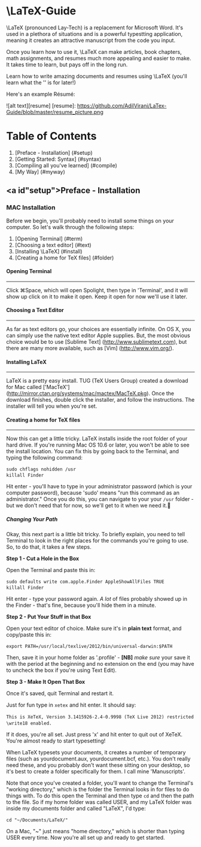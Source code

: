 # \LaTeX-Guide

\LaTeX (pronounced Lay-Tech) is a replacement for Microsoft Word. It's used in a plethora of situations and is a powerful typestting application, meaning it creates an attractive manuscript from the code you input.

Once you learn how to use it, \LaTeX can make articles, book chapters, math assignments, and resumes much more appealing and easier to make. It takes time to learn, but pays off in the long run.

Learn how to write amazing documents and resumes using \LaTeX (you'll learn what the '\' is for later!)

Here's an example Résumé:

![alt text][resume]
[resume]: https://github.com/AdilVirani/LaTex-Guide/blob/master/resume_picture.png

# Table of Contents

1. [Preface - Installation] (#setup)
2. [Getting Started: Syntax] (#syntax)
3. [Compiling all you've learned] (#compile)
4. [My Way] (#myway)

## <a id"setup"></a>Preface - Installation


### MAC Installation
Before we begin, you'll probably need to install some things on your computer. So let's walk through the following steps: 

1. [Opening Terminal] (#term)
2. [Choosing a text editor] (#text)
3. [Installing \LaTeX] (#install)
4. [Creating a home for TeX files] (#folder)

#### <a id="term"></a>Opening Terminal
--------------------------------------

Click ⌘Space, which will open Spolight, then type in 'Terminal', and it will show up click on it to make it open. Keep it open for now we'll use it later. 

#### <a id="text"></a>Choosing a Text Editor
---------------------------------------------

As far as text editors go, your choices are essentially infinite. On OS X, you can simply use the native text editor Apple supplies. But, the most obvious choice would be to use [Sublime Text] (http://www.sublimetext.com), but there are many more available, such as [Vim] (http://www.vim.org/).

#### <a id="install"></a>Installing LaTeX
-------------------------------------------

LaTeX is a pretty easy install. TUG (TeX Users Group) created a download for Mac called ['MacTeX'] (http://mirror.ctan.org/systems/mac/mactex/MacTeX.pkg). Once the download finishes, double click the installer, and follow the instructions. The installer will tell you when you're set.

#### <a id="folder"></a>Creating a home for TeX files
-------------------------------------------------------

Now this can get a little tricky. LaTeX installs inside the root folder of your hard drive. If you're running Mac OS 10.6 or later, you won't be able to see the install location. You can fix this by going back to the Terminal, and typing the following command:

    sudo chflags nohidden /usr
    killall Finder

Hit enter - you'll have to type in your administrator password (which is your computer password), because 'sudo' means "run this command as an administrator." Once you do this, you can navigate to your your `/usr` folder - but we don't need that for now, so we'll get to it when we need it.

##### Changing Your Path

Okay, this next part is a little bit tricky. To briefly explain, you need to tell Terminal to look in the right places for the commands you're going to use. So, to do that, it takes a few steps.

**Step 1 - Cut a Hole in the Box**

Open the Terminal and paste this in:

    sudo defaults write com.apple.Finder AppleShowAllFiles TRUE
    killall Finder

Hit enter  - type your password again. *A lot* of files probably showed up in the Finder - that's fine, because you'll hide them in a minute.

**Step 2 - Put Your Stuff in that Box**

Open your text editor of choice. Make sure it's in **plain text** format, and copy/paste this in:

    export PATH=/usr/local/texlive/2012/bin/universal-darwin:$PATH

Then, save it in your home folder as '.profile' - **[NB]** *make sure* your save it with the period at the beginning and no extension on the end (you may have to uncheck the box if you're using Text Edit).

**Step 3 - Make It Open That Box**

Once it's saved, quit Terminal and restart it.

 Just for fun type in `xetex` and hit enter. It should say:
 
 `This is XeTeX, Version 3.1415926-2.4-0.9998 (TeX Live 2012)
 restricted \write18 enabled.`
 
 If it does, you're all set. Just press 'x' and hit enter to quit out of XeTeX. You're almost ready to start typesetting!
 
 
 When LaTeX typesets your documents, it creates a number of temporary files (such as yourdocument.aux, yourdocument.bcf, etc.). You don't really need these, and you probably don't want these sitting on your desktop, so it's best to create a folder specifically for them. I call mine 'Manuscripts'.

Note that once you've created a folder, you'll want to change the Terminal's "working directory," which is the folder the Terminal looks in for files to do things with. To do this open the Terminal and then type `cd` and then the path to the file. So if my home folder was called USER, and my LaTeX folder was inside my documents folder and called "LaTeX", I'd type:

    cd "~/Documents/LaTeX/"

On a Mac, "~" just means "home directory," which is shorter than typing USER every time. Now you're all set up and ready to get started.
